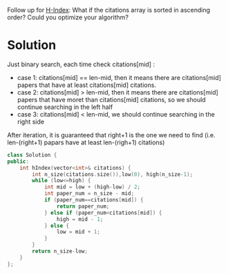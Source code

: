 Follow up for [H-Index](https://leetcode.com/problems/h-index/description/): What if the citations array is sorted in ascending order? Could you optimize your algorithm?

# Solution
  
                        
Just binary search, each time check citations[mid]  :
                        
* case 1: citations[mid] == len-mid, then it means there are citations[mid] papers that have at least citations[mid] citations.  
* case 2: citations[mid] > len-mid, then it means there are citations[mid] papers that have moret than citations[mid] citations, so we should continue searching in the left half  
* case 3: citations[mid] < len-mid, we should continue searching in the right side

After iteration, it is guaranteed that right+1 is the one we need to find (i.e. len-(right+1) papars have at least len-(righ+1) citations)  

```cpp
class Solution {
public:
    int hIndex(vector<int>& citations) {
        int n_size(citations.size()),low(0), high(n_size-1);
        while (low<=high) {
            int mid = low + (high-low) / 2;
            int paper_num = n_size - mid;
            if (paper_num==citations[mid]) {
                return paper_num;
            } else if (paper_num<citations[mid]) {
                high = mid - 1;
            } else {
                low = mid + 1;
            }
        }
        return n_size-low;
    }
};
```
